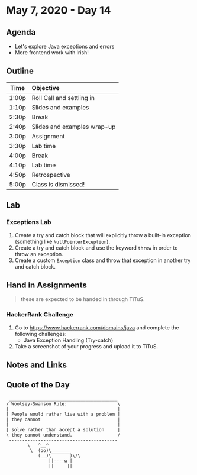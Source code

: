 # May 7, 2020 - Day 14

## Agenda

- Let's explore Java exceptions and errors
- More frontend work with Irish!

## Outline

| Time   | Objective                        |
| -------|:---------------------------------|
| 1:00p  | Roll Call and settling in        |
| 1:10p  | Slides and examples              |
| 2:30p  | Break                            |
| 2:40p  | Slides and examples wrap-up      |
| 3:00p  | Assignment                       |
| 3:30p  | Lab time                         |
| 4:00p  | Break                            |
| 4:10p  | Lab time                         |
| 4:50p  | Retrospective                    |
| 5:00p  | Class is dismissed!              |

## Lab

### Exceptions Lab

1. Create a try and catch block that will explicitly throw a built-in exception (something like `NullPointerException`).
2. Create a try and catch block and use the keyword `throw` in order to throw an exception.
3. Create a custom `Exception` class and throw that exception in another try and catch block.

## Hand in Assignments

>these are expected to be handed in through TiTuS.

### HackerRank Challenge

1. Go to https://www.hackerrank.com/domains/java and complete the following challenges:
   - Java Exception Handling (Try-catch)
2. Take a screenshot of your progress and upload it to TiTuS.

## Notes and Links

## Quote of the Day

```shell
 _________________________________________
/ Woolsey-Swanson Rule:                   \
|                                         |
| People would rather live with a problem |
| they cannot                             |
|                                         |
| solve rather than accept a solution     |
\ they cannot understand.                 /
 -----------------------------------------
        \   ^__^
         \  (oo)\_______
            (__)\       )\/\
                ||----w |
                ||     ||
```
